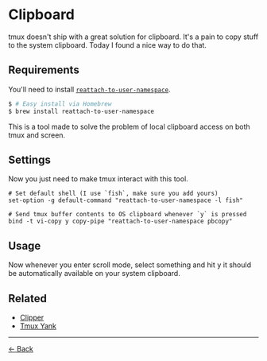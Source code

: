 [back]: https://github.com/rafaelrinaldi/til/tree/master/tmux
[clipper]: https://github.com/wincent/clipper
[pasteboard]: https://github.com/ChrisJohnsen/tmux-MacOSX-pasteboard
[tmux-yank]: https://github.com/tmux-plugins/tmux-yank

# Clipboard

tmux doesn't ship with a great solution for clipboard. It's a pain to copy stuff
to the system clipboard. Today I found a nice way to do that.

## Requirements

You'll need to install [`reattach-to-user-namespace`][pasteboard].

```sh
$ # Easy install via Homebrew
$ brew install reattach-to-user-namespace
```

This is a tool made to solve the problem of local clipboard access on both tmux
and screen.

## Settings

Now you just need to make tmux interact with this tool.

```tmux
# Set default shell (I use `fish`, make sure you add yours)
set-option -g default-command "reattach-to-user-namespace -l fish"

# Send tmux buffer contents to OS clipboard whenever `y` is pressed
bind -t vi-copy y copy-pipe "reattach-to-user-namespace pbcopy"
```

## Usage

Now whenever you enter scroll mode, select something and hit <kbd>y</kbd> it
should be automatically available on your system clipboard.


## Related

- [Clipper][clipper]
- [Tmux Yank][tmux-yank]

---

[← Back][back]
